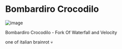 # Bombardiro Crocodilo
![image](https://github.com/user-attachments/assets/b148c72f-8a4d-455c-b92b-32de444a466d)

Bombardiro Crocodilo - Fork Of Waterfall and Velocity

one of italian brainrot :skull:
